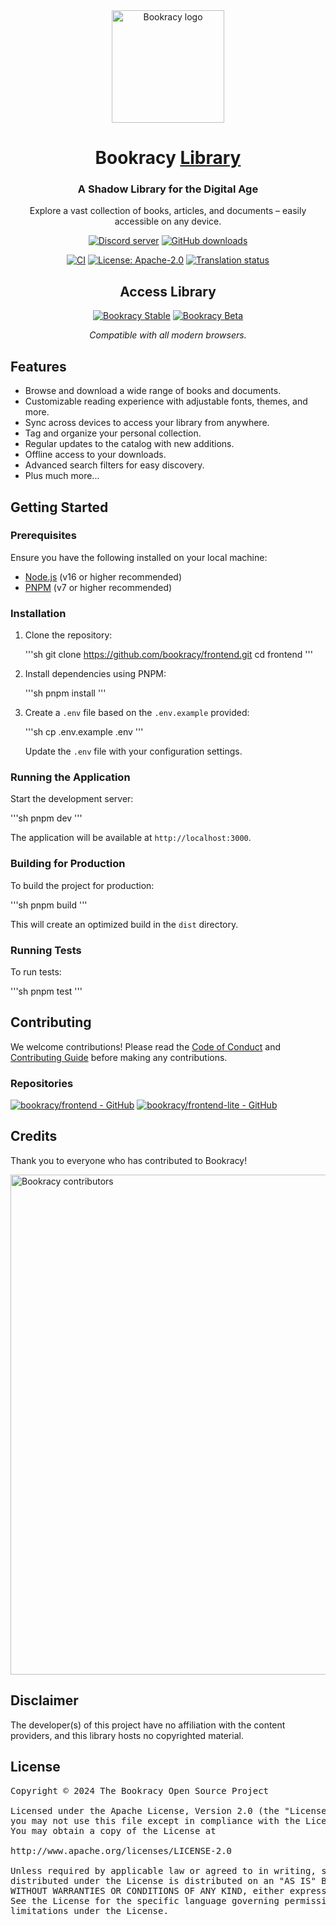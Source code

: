 <div align="center">

<a href="https://bookracy.org">
    <img src="https://lite.bookracy.org/assets/images/banner-logo.png" alt="Bookracy logo" title="Bookracy logo" width="180"/>
</a>

# Bookracy [Library](https://bookracy.org)

### A Shadow Library for the Digital Age
Explore a vast collection of books, articles, and documents – easily accessible on any device.

[![Discord server](https://img.shields.io/discord/1195734228319617024.svg?label=&labelColor=6A7EC2&color=7389D8&logo=discord&logoColor=FFFFFF)](https://discord.gg/bookracy)
[![GitHub downloads](https://img.shields.io/github/downloads/bookracy/frontend/total?label=downloads&labelColor=27303D&color=0D1117&logo=github&logoColor=FFFFFF&style=flat)](https://github.com/bookracy/frontend/releases)

[![CI](https://img.shields.io/github/actions/workflow/status/bookracy/frontend/build_push.yml?labelColor=27303D)](https://github.com/bookracy/frontend/actions/workflows/build_push.yml)
[![License: Apache-2.0](https://img.shields.io/github/license/bookracy/frontend?labelColor=27303D&color=0877d2)](/LICENSE)
[![Translation status](https://img.shields.io/weblate/progress/bookracy?labelColor=27303D&color=946300)](https://hosted.weblate.org/engage/bookracy/)

## Access Library

[![Bookracy Stable](https://img.shields.io/github/release/bookracy/frontend.svg?maxAge=3600&label=Stable&labelColor=06599d&color=043b69)](https://github.com/bookracy/frontend/releases)
[![Bookracy Beta](https://img.shields.io/github/v/release/bookracy/frontend-lite.svg?maxAge=3600&label=Beta&labelColor=2c2c47&color=1c1c39)](https://github.com/bookracy/frontend-lite/releases)

*Compatible with all modern browsers.*

</div>

## Features

* Browse and download a wide range of books and documents.
* Customizable reading experience with adjustable fonts, themes, and more.
* Sync across devices to access your library from anywhere.
* Tag and organize your personal collection.
* Regular updates to the catalog with new additions.
* Offline access to your downloads.
* Advanced search filters for easy discovery.
* Plus much more...

## Getting Started

### Prerequisites

Ensure you have the following installed on your local machine:

- [Node.js](https://nodejs.org/) (v16 or higher recommended)
- [PNPM](https://pnpm.io/) (v7 or higher recommended)

### Installation

1. Clone the repository:

    '''sh
    git clone https://github.com/bookracy/frontend.git
    cd frontend
    '''

2. Install dependencies using PNPM:

    '''sh
    pnpm install
    '''

3. Create a `.env` file based on the `.env.example` provided:

    '''sh
    cp .env.example .env
    '''

    Update the `.env` file with your configuration settings.

### Running the Application

Start the development server:

'''sh
pnpm dev
'''

The application will be available at `http://localhost:3000`.

### Building for Production

To build the project for production:

'''sh
pnpm build
'''

This will create an optimized build in the `dist` directory.

### Running Tests

To run tests:

'''sh
pnpm test
'''

## Contributing

We welcome contributions! Please read the [Code of Conduct](./CODE_OF_CONDUCT.md) and [Contributing Guide](./CONTRIBUTING.md) before making any contributions.

### Repositories

[![bookracy/frontend - GitHub](https://github-readme-stats.vercel.app/api/pin/?username=bookracy&repo=frontend&bg_color=161B22&text_color=c9d1d9&title_color=0877d2&icon_color=0877d2&border_radius=8&hide_border=true&description_lines_count=2)](https://github.com/bookracy/frontend/)
[![bookracy/frontend-lite - GitHub](https://github-readme-stats.vercel.app/api/pin/?username=bookracy&repo=frontend-lite&bg_color=161B22&text_color=c9d1d9&title_color=0877d2&icon_color=0877d2&border_radius=8&hide_border=true&description_lines_count=2)](https://github.com/bookracy/frontend-lite/)

## Credits

Thank you to everyone who has contributed to Bookracy!

<a href="https://github.com/bookracy/frontend/graphs/contributors">
    <img src="https://contrib.rocks/image?repo=bookracy/frontend" alt="Bookracy contributors" title="Bookracy contributors" width="800"/>
</a>

## Disclaimer

The developer(s) of this project have no affiliation with the content providers, and this library hosts no copyrighted material.

## License

<pre>
Copyright © 2024 The Bookracy Open Source Project

Licensed under the Apache License, Version 2.0 (the "License");
you may not use this file except in compliance with the License.
You may obtain a copy of the License at

http://www.apache.org/licenses/LICENSE-2.0

Unless required by applicable law or agreed to in writing, software
distributed under the License is distributed on an "AS IS" BASIS,
WITHOUT WARRANTIES OR CONDITIONS OF ANY KIND, either express or implied.
See the License for the specific language governing permissions and
limitations under the License.
</pre>

</div>
